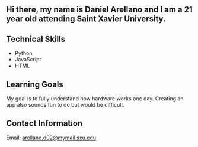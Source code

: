 ## Hi there, my name is Daniel Arellano and I am a 21 year old attending Saint Xavier University.

## Technical Skills
- Python
- JavaScript
- HTML

## Learning Goals
My goal is to fully understand how hardware works one day. Creating an app also sounds fun to do but would be difficult.

## Contact Information
Email: [arellano.d02@mymail.sxu.edu](mailto:arellano.d02@mymail.sxu.edu)